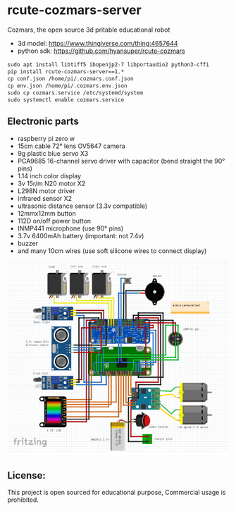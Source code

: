 # rcute-cozmars-server

Cozmars, the open source 3d pritable educational robot

* 3d model: https://www.thingiverse.com/thing:4657644
* python sdk: https://github.com/hyansuper/rcute-cozmars

```
sudo apt install libtiff5 ibopenjp2-7 libportaudio2 python3-cffi
pip install rcute-cozmars-server==1.*
cp conf.json /home/pi/.cozmars.conf.json
cp env.json /home/pi/.cozmars.env.json
sudo cp cozmars.service /etc/systemd/system
sudo systemctl enable cozmars.service
```

## Electronic parts

* raspberry pi zero w
* 15cm cable 72° lens OV5647 camera
* 9g plastic blue servo X3
* PCA9685 16-channel servo driver with capacitor (bend straight the 90° pins)
* 1.14 inch color display
* 3v 15r/m N20 motor X2
* L298N motor driver
* infrared sensor X2
* ultrasonic distance sensor (3.3v compatible)
* 12mmx12mm button
* 112D on/off power button
* INMP441 microphone (use 90° pins)
* 3.7v 6400mAh battery (important: not 7.4v)
* buzzer
* and many 10cm wires (use soft silicone wires to connect display)

![wiring](/wiring.png)

## License:

This project is open sourced for educational purpose, Commercial usage is prohibited.

